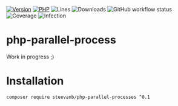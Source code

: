 [![Version](https://img.shields.io/badge/version-0.1.0-blueviolet.svg)](https://github.com/steevanb/php-parallel-processes/tree/0.1.0)
[![PHP](https://img.shields.io/badge/php-^7.4||^8.0-blue.svg)](https://php.net)
![Lines](https://img.shields.io/badge/code%20lines-4,015-blue.svg)
![Downloads](https://poser.pugx.org/steevanb/php-parallel-processes/downloads)
![GitHub workflow status](https://img.shields.io/github/workflow/status/steevanb/php-parallel-processes/CI)
![Coverage](https://img.shields.io/badge/coverage-75%25-success.svg)
![Infection](https://img.shields.io/badge/infection-80%25-success.svg)

# php-parallel-process

Work in progress ;)

# Installation

```
composer require steevanb/php-parallel-processes ^0.1
```

